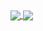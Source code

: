 <a href="https://github.com/mayu-snba19/github-readme-stats">
  <img align="center" src="https://github-readme-stats.vercel.app/api?username=mayu-snba19&show_icons=true&theme=dracula" />
</a>
<a href="https://github.com/mayu-snba19/github-readme-stats">
  <img align="center" src="https://github-readme-stats.vercel.app/api/top-langs/?username=mayu-snba19&layout=compact" />
</a>
